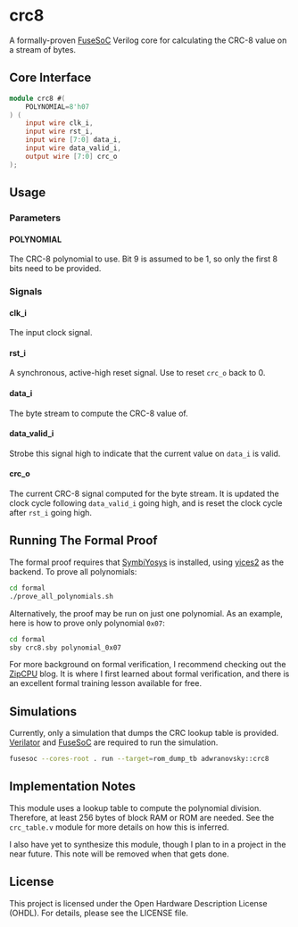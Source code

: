 # crc8
A formally-proven [FuseSoC](https://fusesoc.readthedocs.io/en/master/index.html) Verilog core for calculating the CRC-8
value on a stream of bytes.

## Core Interface
```Verilog
module crc8 #(
    POLYNOMIAL=8'h07
) (
    input wire clk_i,
    input wire rst_i,
    input wire [7:0] data_i,
    input wire data_valid_i,
    output wire [7:0] crc_o
);
```

## Usage
### Parameters
#### POLYNOMIAL
The CRC-8 polynomial to use. Bit 9 is assumed to be 1, so only the first 8 bits need to be provided.

### Signals
#### clk_i
The input clock signal.
#### rst_i
A synchronous, active-high reset signal. Use to reset `crc_o` back to 0.
#### data_i
The byte stream to compute the CRC-8 value of.
#### data_valid_i
Strobe this signal high to indicate that the current value on `data_i` is valid.
#### crc_o
The current CRC-8 signal computed for the byte stream. It is updated the clock cycle following `data_valid_i` going
high, and is reset the clock cycle after `rst_i` going high.

## Running The Formal Proof
The formal proof requires that [SymbiYosys](https://symbiyosys.readthedocs.io/en/latest/) is installed, using
[yices2](https://yices.csl.sri.com/) as the backend. To prove all polynomials:
```bash
cd formal
./prove_all_polynomials.sh
```

Alternatively, the proof may be run on just one polynomial. As an example, here is how to prove only polynomial `0x07`:
```bash
cd formal
sby crc8.sby polynomial_0x07
```

For more background on formal verification, I recommend checking out the [ZipCPU](https://zipcpu.com) blog. It is where
I first learned about formal verification, and there is an excellent formal training lesson available for free.

## Simulations
Currently, only a simulation that dumps the CRC lookup table is provided.
[Verilator](https://www.veripool.org/wiki/verilator) and [FuseSoC](https://fusesoc.readthedocs.io/en/master/index.html)
are required to run the simulation.
```bash
fusesoc --cores-root . run --target=rom_dump_tb adwranovsky::crc8
```

## Implementation Notes
This module uses a lookup table to compute the polynomial division. Therefore, at least 256 bytes of block RAM or ROM
are needed. See the `crc_table.v` module for more details on how this is inferred.

I also have yet to synthesize this module, though I plan to in a project in the near future. This note will be removed
when that gets done.

## License
This project is licensed under the Open Hardware Description License (OHDL). For details, please see the LICENSE file.
